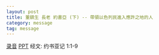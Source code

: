 ```yaml
---
layout: post
title: 董鎮生 長老 約書亞 (下) -- 帶領以色列民進入應許之地的人
category: message
tag: message
---
```


[录音](https://drive.google.com/file/d/1uqIuhFaI4yMsL21KwegT4TrjFpWSJWpX/view?usp=sharing) [PPT](https://drive.google.com/file/d/1CPIV22wjDFkWE-VsCqkcE8kNBhLiIws6/view?usp=sharing) 经文: 约书亚记 1:1-9
